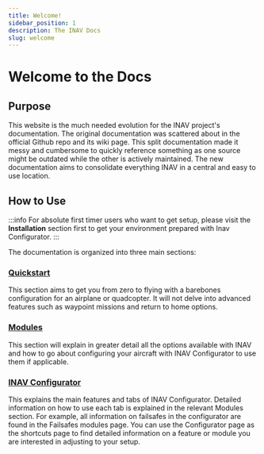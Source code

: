 ```yaml
---
title: Welcome!
sidebar_position: 1
description: The INAV Docs
slug: welcome
---
```


# Welcome to the Docs

## Purpose

This website is the much needed evolution for the INAV project's documentation. 
The original documentation was scattered about in the official Github repo and its wiki page. 
This split documentation made it messy and cumbersome to quickly reference something as one source might be outdated while the other is actively maintained. 
The new documentation aims to consolidate everything INAV in a central and easy to use location.

## How to Use

:::info
For absolute first timer users who want to get setup, please visit the **Installation** section first to get your environment prepared with Inav Configurator. 
:::

The documentation is organized into three main sections:

### [**Quickstart**](/docs/category/quickstart/) 
This section aims to get you from zero to flying with a barebones configuration for an airplane or quadcopter. 
It will not delve into advanced features such as waypoint missions and return to home options. 

### [**Modules**](/docs/category/modules) 
This section will explain in greater detail all the options available with INAV and how to go about configuring your aircraft with INAV Configurator to use them if applicable. 

### [**INAV Configurator**](/docs/configurator.md) 
This explains the main features and tabs of INAV Configurator. 
Detailed information on how to use each tab is explained in the relevant Modules section.
For example, all information on failsafes in the configurator are found in the Failsafes modules page.
You can use the Configurator page as the shortcuts page to find detailed information on a feature or module you are interested in adjusting to your setup.